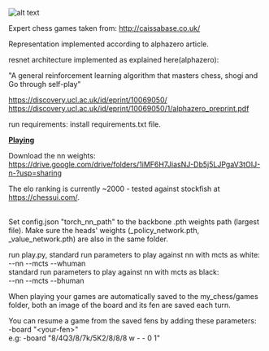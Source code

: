 
![alt text](https://media.licdn.com/dms/image/sync/D4D27AQGlB1bsrSDJbQ/articleshare-shrink_800/0/1697123995922?e=1697731200&v=beta&t=WI0w5sSiM9IIbFGFJMpDs5q-fhLThIDm2Ev0bEWmn_s)

Expert chess games taken from:
http://caissabase.co.uk/

Representation implemented according to alphazero article.

resnet architecture implemented as explained here(alphazero):

"A general reinforcement learning algorithm that
masters chess, shogi and Go through self-play"

https://discovery.ucl.ac.uk/id/eprint/10069050/
https://discovery.ucl.ac.uk/id/eprint/10069050/1/alphazero_preprint.pdf

run requirements:
install requirements.txt file.

<b><u>Playing</u></b>

Download the nn weights:<br>
https://drive.google.com/drive/folders/1iMF6H7JiasNJ-Db5j5LJPgaV3tOIJ-n-?usp=sharing

The elo ranking is currently ~2000 - tested against stockfish at https://chessui.com/.

<br>Set config.json "torch_nn_path" to the backbone .pth weights path (largest file).
Make sure the heads' weights (_policy_network.pth, _value_network.pth)
are also in the same folder.

run play.py, standard run parameters to play against nn with mcts as white:<br>
--nn --mcts --whuman<br>
standard run parameters to play against nn with mcts as black:<br>
--nn --mcts --bhuman<br>

When playing your games are automatically saved to the my_chess/games folder, both an image of the board and its fen
are saved each turn.

You can resume a game from the saved fens by adding these parameters:<br>
-board  "&lt;your-fen&gt;"<br>
e.g:
-board  "8/4Q3/8/7k/5K2/8/8/8 w - - 0 1"
